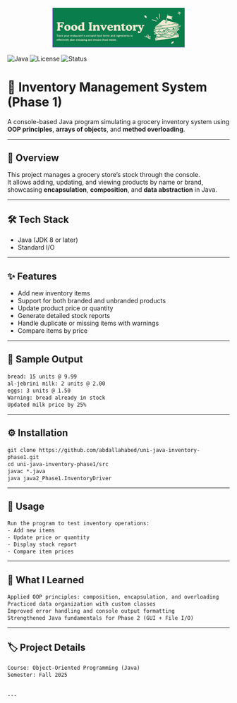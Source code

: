 

<p align="center">
  <img src="banner.png" alt="Project Banner" width="300"/>
</p>

![Java](https://img.shields.io/badge/language-Java-blue)
![License](https://img.shields.io/badge/license-MIT-green)
![Status](https://img.shields.io/badge/status-Completed-brightgreen)

# 🛒 Inventory Management System (Phase 1)

A console-based Java program simulating a grocery inventory system using **OOP principles**, **arrays of objects**, and **method overloading**.

---

## 🧠 Overview
This project manages a grocery store’s stock through the console.  
It allows adding, updating, and viewing products by name or brand, showcasing **encapsulation**, **composition**, and **data abstraction** in Java.

---

## 🛠️ Tech Stack
- Java (JDK 8 or later)  
- Standard I/O

---

## ✨ Features
- Add new inventory items  
- Support for both branded and unbranded products  
- Update product price or quantity  
- Generate detailed stock reports  
- Handle duplicate or missing items with warnings  
- Compare items by price  

---

## 📸 Sample Output
```text
bread: 15 units @ 9.99
al-jebrini milk: 2 units @ 2.00
eggs: 3 units @ 1.50
Warning: bread already in stock
Updated milk price by 25%
````

---

## ⚙️ Installation

```text
git clone https://github.com/abdallahabed/uni-java-inventory-phase1.git
cd uni-java-inventory-phase1/src
javac *.java
java java2_Phase1.InventoryDriver
```

---

## 🧪 Usage

```text
Run the program to test inventory operations:
- Add new items
- Update price or quantity
- Display stock report
- Compare item prices
```

---

## 🧩 What I Learned

```text
Applied OOP principles: composition, encapsulation, and overloading
Practiced data organization with custom classes
Improved error handling and console output formatting
Strengthened Java fundamentals for Phase 2 (GUI + File I/O)
```

---

## 🏷️ Project Details

```text
Course: Object-Oriented Programming (Java)
Semester: Fall 2025
```

```

---

